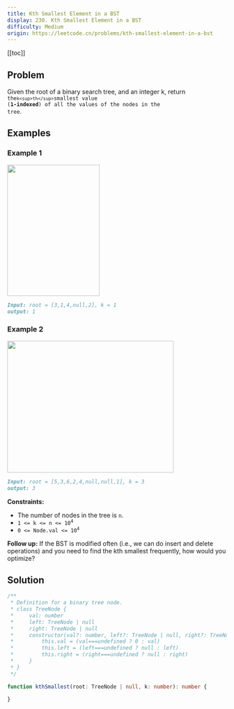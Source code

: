 ```yaml
---
title: Kth Smallest Element in a BST
display: 230. Kth Smallest Element in a BST
difficulty: Medium
origin: https://leetcode.cn/problems/kth-smallest-element-in-a-bst
---
```


[[toc]]

## Problem

Given the root of a binary search tree, and an integer k, return <code>the` k<sup>th</sup> `smallest value (**1-indexed**) of all the values of the nodes in the tree</code>.

## Examples

### Example 1

<img alt="" src="https://assets.leetcode.com/uploads/2021/01/28/kthtree1.jpg" style="width: 212px; height: 301px;" />

```md
Input: root = [3,1,4,null,2], k = 1
output: 1
```

### Example 2

<img alt="" src="https://assets.leetcode.com/uploads/2021/01/28/kthtree2.jpg" style="width: 382px; height: 302px;" />

```md
Input: root = [5,3,6,2,4,null,null,1], k = 3
output: 3
```

**Constraints:**

- The number of nodes in the tree is `n`.
- <code>1 <= k <= n <= 10<sup>4</sup></code>
- <code>0 <= Node.val <= 10<sup>4</sup></code>

**Follow up:** If the BST is modified often (i.e., we can do insert and delete operations) and you need to find the kth smallest frequently, how would you optimize?

## Solution

```ts
/**
 * Definition for a binary tree node.
 * class TreeNode {
 *     val: number
 *     left: TreeNode | null
 *     right: TreeNode | null
 *     constructor(val?: number, left?: TreeNode | null, right?: TreeNode | null) {
 *         this.val = (val===undefined ? 0 : val)
 *         this.left = (left===undefined ? null : left)
 *         this.right = (right===undefined ? null : right)
 *     }
 * }
 */

function kthSmallest(root: TreeNode | null, k: number): number {

}
```

